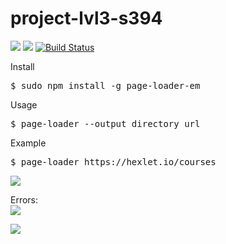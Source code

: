 # project-lvl3-s394
<a href="https://codeclimate.com/github/ElenaMikhaylova/project-lvl3-s394/maintainability"><img src="https://api.codeclimate.com/v1/badges/8a2ca79e5f56f9476191/maintainability" /></a>
<a href="https://codeclimate.com/github/ElenaMikhaylova/project-lvl3-s394/test_coverage"><img src="https://api.codeclimate.com/v1/badges/8a2ca79e5f56f9476191/test_coverage" /></a>
[![Build Status](https://travis-ci.org/ElenaMikhaylova/project-lvl3-s394.svg?branch=master)](https://travis-ci.org/ElenaMikhaylova/project-lvl3-s394)

Install
<pre>$ sudo npm install -g page-loader-em</pre>

Usage
<pre>$ page-loader --output directory url </pre>

Example
<pre>$ page-loader https://hexlet.io/courses</pre>

<a href="https://asciinema.org/a/MH1EpTRTb4BRYGPWp7azCqZ9o" target="_blank"><img src="https://asciinema.org/a/MH1EpTRTb4BRYGPWp7azCqZ9o.svg" /></a>

Errors:<br>
<a href="https://asciinema.org/a/VHXu25bQRfGOiL4Qa23c1mUzT" target="_blank"><img src="https://asciinema.org/a/VHXu25bQRfGOiL4Qa23c1mUzT.svg" /></a>

<a href="https://asciinema.org/a/93ra7dNlu5QlBrE1snnhMDWBs" target="_blank"><img src="https://asciinema.org/a/93ra7dNlu5QlBrE1snnhMDWBs.svg" /></a>